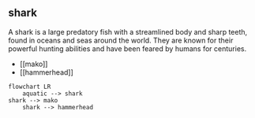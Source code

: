 ## shark
A shark is a large predatory fish with a streamlined body and sharp teeth, found in oceans and seas around the world. They are known for their powerful hunting abilities and have been feared by humans for centuries.


- [[mako]]
- [[hammerhead]]
```mermaid
flowchart LR
    aquatic --> shark
shark --> mako
    shark --> hammerhead
```
